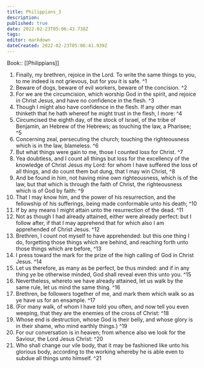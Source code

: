 ```yaml
---
title: Philippians_3
description: 
published: true
date: 2022-02-23T05:06:43.738Z
tags: 
editor: markdown
dateCreated: 2022-02-23T05:06:41.939Z
---
```


 Book:: [[Philippians]]
 1. Finally, my brethren, rejoice in the Lord. To write the same things to you, to me indeed is not grievous, but for you it is safe. ^1
 2. Beware of dogs, beware of evil workers, beware of the concision. ^2
 3. For we are the circumcision, which worship God in the spirit, and rejoice in Christ Jesus, and have no confidence in the flesh. ^3
 4. Though I might also have confidence in the flesh. If any other man thinketh that he hath whereof he might trust in the flesh, I more: ^4
 5. Circumcised the eighth day, of the stock of Israel, of the tribe of Benjamin, an Hebrew of the Hebrews; as touching the law, a Pharisee; ^5
 6. Concerning zeal, persecuting the church; touching the righteousness which is in the law, blameless. ^6
 7. But what things were gain to me, those I counted loss for Christ. ^7
 8. Yea doubtless, and I count all things but loss for the excellency of the knowledge of Christ Jesus my Lord: for whom I have suffered the loss of all things, and do count them but dung, that I may win Christ, ^8
 9. And be found in him, not having mine own righteousness, which is of the law, but that which is through the faith of Christ, the righteousness which is of God by faith: ^9
 10. That I may know him, and the power of his resurrection, and the fellowship of his sufferings, being made conformable unto his death; ^10
 11. If by any means I might attain unto the resurrection of the dead. ^11
 12. Not as though I had already attained, either were already perfect: but I follow after, if that I may apprehend that for which also I am apprehended of Christ Jesus. ^12
 13. Brethren, I count not myself to have apprehended: but this one thing I do, forgetting those things which are behind, and reaching forth unto those things which are before, ^13
 14. I press toward the mark for the prize of the high calling of God in Christ Jesus. ^14
 15. Let us therefore, as many as be perfect, be thus minded: and if in any thing ye be otherwise minded, God shall reveal even this unto you. ^15
 16. Nevertheless, whereto we have already attained, let us walk by the same rule, let us mind the same thing. ^16
 17. Brethren, be followers together of me, and mark them which walk so as ye have us for an ensample. ^17
 18. (For many walk, of whom I have told you often, and now tell you even weeping, that they are the enemies of the cross of Christ: ^18
 19. Whose end is destruction, whose God is their belly, and whose glory is in their shame, who mind earthly things.) ^19
 20. For our conversation is in heaven; from whence also we look for the Saviour, the Lord Jesus Christ: ^20
 21. Who shall change our vile body, that it may be fashioned like unto his glorious body, according to the working whereby he is able even to subdue all things unto himself. ^21
